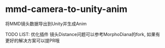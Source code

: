 # mmd-camera-to-unity-anim
将MMD镜头数据导出到Unity并生成Anim

TODO LIST:
优化插件
镜头Distance问题可以参考MorphoDiana的fork,
如果有更好的解决方案可以提PR哦
